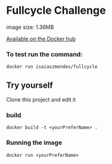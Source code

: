 # Fullcycle Challenge

image size: 1.36MB

[Available on the Docker hub](https://hub.docker.com/r/isaiaszmendes/fullcycle)

### To test run the command:
```
docker run isaiaszmendes/fullcycle
```

## Try yourself
Clone this project and edit it

### build
```
docker build -t <yourPreferName> .

```

### Running the image
``` 
docker run <yourPreferName>
``` 